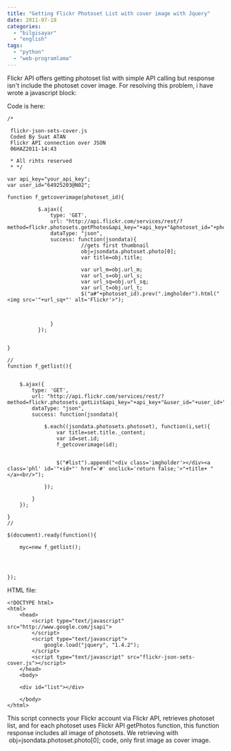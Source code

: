 ```yaml
---
title: "Getting Flickr Photoset List with cover image with Jquery"
date: 2011-07-18
categories: 
  - "bilgisayar"
  - "english"
tags: 
  - "python"
  - "web-programlama"
---
```


Flickr API offers getting photoset list with simple API calling but response isn't include the photoset cover image. For resolving this problem, i have wrote a javascript block:

Code is here:

```
/*
 
 flickr-json-sets-cover.js
 Coded By Suat ATAN
 Flickr API connection over JSON
 06HAZ2011-14:43

 * All rihts reserved
 * */

var api_key="your_api_key";
var user_id="64925203@N02";

function f_getcoverimage(photoset_id){

		  $.ajax({
              type: 'GET',
              url: "http://api.flickr.com/services/rest/?method=flickr.photosets.getPhotos&api_key="+api_key+"&photoset_id="+photoset_id+"+&extras=url_m%2Curl_t%2Curl_sq%2Curl_s&format=json&nojsoncallback=1",
              dataType: "json",
              success: function(jsondata){
              			//gets first thumbnail
                 		obj=jsondata.photoset.photo[0];
						var title=obj.title;
						
						var url_m=obj.url_m;
						var url_s=obj.url_s;
						var url_sq=obj.url_sq;
						var url_t=obj.url_t;
						$("a#"+photoset_id).prev(".imgholder").html("<img src='"+url_sq+"' alt='Flickr'>");
						
                  
                  
              }
          });
	

}

//
function f_getlist(){

	
	$.ajax({
        type: 'GET',
        url: "http://api.flickr.com/services/rest/?method=flickr.photosets.getList&api_key="+api_key+"&user_id="+user_id+"&format=json&nojsoncallback=1",
        dataType: "json",
        success: function(jsondata){
        
            $.each((jsondata.photosets.photoset), function(i,set){
				var title=set.title._content;
				var id=set.id;
                f_getcoverimage(id);
                

				$("#list").append("<div class='imgholder'></div><a class='phl' id='"+id+"' href='#' onclick='return false;'>"+title+ "</a><br/>");

            });
            
        }
    });
	
}
//

$(document).ready(function(){
    
	myc=new f_getlist();
	
	
	
    
});
```

HTML file:

```
<!DOCTYPE html>
<html>
    <head>
        <script type="text/javascript" src="http://www.google.com/jsapi">
        </script>
        <script type="text/javascript">
            google.load("jquery", "1.4.2");
        </script>
        <script type="text/javascript" src="flickr-json-sets-cover.js"></script>
    </head>
    <body>
    
    <div id="list"></div>
    
    </body>
</html>
```

This script connects your Flickr account via Flickr API, retrieves photoset list, and for each photoset uses Flickr API getPhotos function, this function response includes all image of photosets. We retrieving with  obj=jsondata.photoset.photo\[0\]; code, only first image as cover image.

